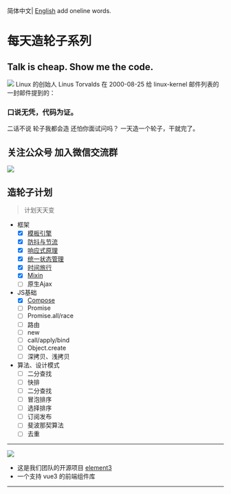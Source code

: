 简体中文| [English](./README.en-US.md)
add oneline words.

# 每天造轮子系列

## Talk is cheap. Show me the code.

![](https://p9-juejin.byteimg.com/tos-cn-i-k3u1fbpfcp/3556bd78c0004d7598181c02659b35b8~tplv-k3u1fbpfcp-watermark.image)
Linux 的创始人 Linus Torvalds 在 2000-08-25 给 linux-kernel 邮件列表的一封邮件提到的：

### 口说无凭，代码为证。
二话不说 轮子我都会造 还怕你面试问吗？
一天造一个轮子，干就完了。



## 关注公众号 加入微信交流群
![](https://p3-juejin.byteimg.com/tos-cn-i-k3u1fbpfcp/c1ea42e280914c58a74efff57ac899f4~tplv-k3u1fbpfcp-watermark.image)






## 造轮子计划 
> 计划天天变
- 框架
  - [x] [模板引擎](https://juejin.im/post/6884138429181870093)
  - [x] [防抖与节流](https://juejin.im/post/6885250789825052679)
  - [x] [响应式原理](https://juejin.im/post/6885546581438201869)
  - [x] [统一状态管理](https://juejin.im/post/6886002492577234952)
  - [x] [时间旅行](https://juejin.im/post/6887844088335302670)
  - [x] [Mixin](https://juejin.cn/post/6891935359651807239)
  - [ ] 原生Ajax
- JS基础
  - [x]  [Compose](https://juejin.cn/post/6893338774088974343)
  - [ ]  Promise
  - [ ]  Promise.all/race
  - [ ]  路由
  - [ ]  new
  - [ ]  call/apply/bind
  - [ ]  Object.create
  - [ ]  深拷贝、浅拷贝
- 算法、设计模式
  - [ ]  二分查找
  - [ ]  快排
  - [ ]  二分查找
  - [ ]  冒泡排序
  - [ ]  选择排序
  - [ ]  订阅发布
  - [ ]  斐波那契算法
  - [ ]  去重

---
![](//p3-juejin.byteimg.com/tos-cn-i-k3u1fbpfcp/058f20e8cee84bdb9c0a62b36dc084e5~tplv-k3u1fbpfcp-zoom-1.image)
- 这是我们团队的开源项目 [element3](https://github.com/kkbjs/element3)
- 一个支持 vue3 的前端组件库
---

